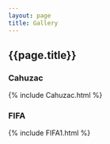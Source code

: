```yaml
---
layout: page
title: Gallery
---
```


## {{page.title}}


### Cahuzac
{% include Cahuzac.html %}
<br>  
  
<!-- {% include ANG_VONG_VATHANA.html %} -->
### FIFA
{% include FIFA1.html %}
